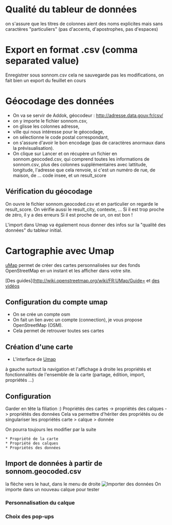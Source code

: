 # Qualité du tableur de données
on s'assure que les titres de colonnes aient des noms explicites mais sans caractères "particuliers" (pas d'accents, d'apostrophes, pas d'espaces)

# Export en format .csv (comma separated value)
Enregistrer sous sonnom.csv
cela ne sauvegarde pas les modifications, on fait bien un export du feuillet en cours

# Géocodage des données
* On va se servir de Addok, géocodeur : http://adresse.data.gouv.fr/csv/
* on y importe le fichier sonnom.csv,
* on glisse les colonnes adresse,
* ville qui nous intéresse pour le géocodage,
* on sélectionne le code postal correspondant,
* on s'assure d'avoir le bon encodage (pas de caractères anormaux dans la prévisualisation).
* On clique sur Lancer et on récupère un fichier en sonnom.geocoded.csv, qui comprend toutes les informations de sonnom.csv, plus des colonnes supplémentaires avec lattitude, longitude, l'adresse que cela renvoie, si c'est un numéro de rue, de maison, de ... code insee, et un result_score

## Vérification du géocodage
On ouvre le fichier sonnom.geocoded.csv et en particulier on regarde le result_score. On vérifie aussi le result_city, contexte, ...
Si il est trop proche de zéro, il y a des erreurs
Si il est proche de un, on est bon !

L'import dans Umap va également nous donner des infos sur la "qualité des données" du tableur initial.

# Cartographie avec Umap
[uMap](http://umap.openstreetmap.fr/fr/) permet de créer des cartes personnalisées sur des fonds OpenStreetMap en un instant et les afficher dans votre site.

[Des guides](http://wiki.openstreetmap.org/wiki/FR:UMap/Guide= et [des vidéos](http://wiki.openstreetmap.org/wiki/UMap#Screencasts)

## Configuration du compte umap
- On se crée un compte osm
- On fait un lien avec un compte (connection), je vous propose OpenStreetMap (OSM).
- Cela permet de retrouver toutes ses cartes

## Création d'une carte
* L'interface de [Umap](http://umap.openstreetmap.fr)

à gauche surtout la navigation et l'affichage
à droite les propriétés et fonctionnalités de l'ensemble de la carte (partage, édition, import, propriétés ...)


## Configuration
Garder en tête la filiation :)
Propriétés des cartes -> propriétés des calques -> propriétés des données
Cela va permettre d'hériter des propriétés ou de singulariser les propriétés carte > calque > donnée

On pourra toujours les modifier par la suite

	* Propriété de la carte
	* Propriété des calques
	* Propriétés des données

## Import de données à partir de sonnom.geocoded.csv

la flèche vers le haut, dans le menu de droite
![Importer des données](https://wiki.openstreetmap.org/w/images/f/f7/Importer_des_donn%C3%A9es_sur_uMap_-_Etape0.PNG)
On importe dans un nouveau calque pour tester

### Personnalisation du calque

### Choix des pop-ups
